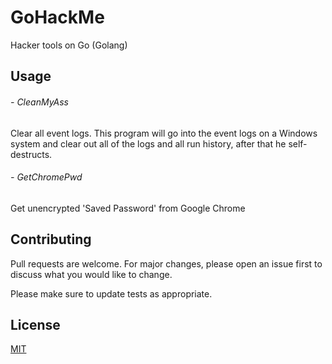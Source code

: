 # GoHackMe
Hacker tools on Go (Golang)

## Usage


###### - CleanMyAss
Clear all event logs. This program will go into the event logs on a Windows system and clear out all of the logs and all run history, after that he self-destructs.

###### - GetChromePwd
Get unencrypted 'Saved Password' from Google Chrome


## Contributing
Pull requests are welcome. For major changes, please open an issue first to discuss what you would like to change.

Please make sure to update tests as appropriate.

## License
[MIT](https://choosealicense.com/licenses/mit/)
